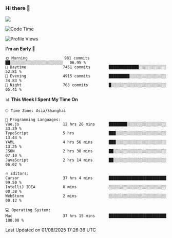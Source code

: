 ### Hi there 👋

<!--
**JJAYCHEN1e/jjaychen1e** is a ✨ _special_ ✨ repository because its `README.md` (this file) appears on your GitHub profile.

Here are some ideas to get you started:

- 🔭 I’m currently working on ...
- 🌱 I’m currently learning ...
- 👯 I’m looking to collaborate on ...
- 🤔 I’m looking for help with ...
- 💬 Ask me about ...
- 📫 How to reach me: ...
- 😄 Pronouns: ...
- ⚡ Fun fact: ...
-->

[![](https://github-readme-stats.vercel.app/api?username=jjaychen1e&show_icons=true)](https://github.com/jjaychen1e/github-readme-stats?count_private=true)

<!--START_SECTION:waka-->
![Code Time](http://img.shields.io/badge/Code%20Time-2%2C198%20hrs%201%20min-blue)

![Profile Views](http://img.shields.io/badge/Profile%20Views-0-blue)

**I'm an Early 🐤** 

```text
🌞 Morning                981 commits         ██░░░░░░░░░░░░░░░░░░░░░░░   06.95 % 
🌆 Daytime                7451 commits        █████████████░░░░░░░░░░░░   52.81 % 
🌃 Evening                4915 commits        █████████░░░░░░░░░░░░░░░░   34.83 % 
🌙 Night                  763 commits         █░░░░░░░░░░░░░░░░░░░░░░░░   05.41 % 
```


📊 **This Week I Spent My Time On** 

```text
🕑︎ Time Zone: Asia/Shanghai

💬 Programming Languages: 
Vue.js                   12 hrs 26 mins      ████████░░░░░░░░░░░░░░░░░   33.39 % 
TypeScript               5 hrs               ███░░░░░░░░░░░░░░░░░░░░░░   13.44 % 
YAML                     4 hrs 56 mins       ███░░░░░░░░░░░░░░░░░░░░░░   13.25 % 
JSON                     2 hrs 38 mins       ██░░░░░░░░░░░░░░░░░░░░░░░   07.10 % 
JavaScript               2 hrs 14 mins       ██░░░░░░░░░░░░░░░░░░░░░░░   06.02 % 

🔥 Editors: 
Cursor                   37 hrs 4 mins       █████████████████████████   99.50 % 
IntelliJ IDEA            8 mins              ░░░░░░░░░░░░░░░░░░░░░░░░░   00.38 % 
WebStorm                 2 mins              ░░░░░░░░░░░░░░░░░░░░░░░░░   00.12 % 

💻 Operating System: 
Mac                      37 hrs 15 mins      █████████████████████████   100.00 % 
```


 Last Updated on 01/08/2025 17:26:36 UTC
<!--END_SECTION:waka-->
